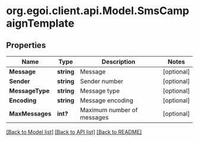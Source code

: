# org.egoi.client.api.Model.SmsCampaignTemplate
## Properties

Name | Type | Description | Notes
------------ | ------------- | ------------- | -------------
**Message** | **string** | Message | [optional] 
**Sender** | **string** | Sender number | [optional] 
**MessageType** | **string** | Message type | [optional] 
**Encoding** | **string** | Message encoding | [optional] 
**MaxMessages** | **int?** | Maximum number of messages | [optional] 

[[Back to Model list]](../README.md#documentation-for-models) [[Back to API list]](../README.md#documentation-for-api-endpoints) [[Back to README]](../README.md)

